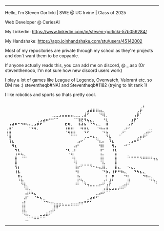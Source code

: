 _________________________________________________________________________________________________________________________________

Hello, I'm Steven Gorlicki | SWE @ UC Irvine | Class of 2025

Web Developer @ CeriesAI 

My Linkedin: https://www.linkedin.com/in/steven-gorlicki-57b059284/

My Handshake: https://app.joinhandshake.com/stu/users/45142002

Most of my repositories are private through my school as they're projects and don't want them to be copyable. 


If anyone actually reads this, you can add me on discord, @ _.asp (Or steventhenoob, I'm not sure how new discord users work)

I play a lot of games like League of Legends, Overwatch, Valorant etc. so DM me :)       steventheqb#NA1 and Steventheqb#1182 (trying to hit rank 1)

I like robotics and sports so thats pretty cool. 



⠀⠀⠀⠀⠀⠀⠀⠀⠀⠀⠀⠀⠀⠀⠀⠀⠀⠀⠀⠀⠀⠀⠀⠀⠀⠀⠀⠀⠀⠀⠀⠀⠀⠀⠀⠀⠀⠀⠀⠀⠀⠀⠀⠀⡄⠀⠀⠀⠀
⠀⠀⠀⠀⠀⠀⠀⠀⠀⠀⠀⠀⠀⠀⠀⠀⠀⠀⠀⠀⠀⠀⠀⠀⠀⠀⣠⣴⣶⣶⣤⡀⠀⠀⠀⠀⠀⠀⠀⠀⠀⠀⢀⡾⠁⠀⠀⠀⠀
⠀⠀⠀⠀⠀⠀⠀⠀⠀⠀⠀⠀⠀⠀⠀⣀⣀⣠⣤⣤⣤⣤⣀⣀⢀⣼⠋⠀⠀⠀⠙⢿⡀⠀⠀⠀⠀⠀⠀⠀⠀⢠⡿⠁⠀⠀⠀⠀⠀
⠀⠀⠀⠀⠀⠀⠀⠀⠀⠀⢀⣠⣴⠶⠛⠋⠉⠀⠀⠀⠀⠀⠉⢹⣟⠻⢦⣄⡀⠀⠀⠘⣇⠀⠀⠀⠀⠀⠀⠀⣰⡟⠁⠀⠀⠀⠀⠀⠀
⠀⣰⡾⠛⠉⠙⠛⢶⣤⣴⠟⠋⠀⠀⠀⠀⠀⠀⠀⢯⣻⣄⠀⠸⣾⣷⡀⠈⠙⢦⣄⠀⣿⠀⠀⠀⠀⠀⢀⣴⠏⠀⠀⠀⠀⠀⠀⠀⠀
⢰⣿⠀⠀⠀⠀⠀⠀⠈⠙⠂⠀⠀⠀⠀⠀⠀⠀⠀⠸⣿⣿⡄⠀⠙⢿⡷⠀⠀⠀⠙⢿⣟⠀⠀⠀⠀⢠⠞⠁⠀⠀⠀⠀⠀⣠⡶⠀⠀
⠘⣿⠀⠀⠀⠀⠀⠀⠀⠀⠀⠀⠀⠀⠀⠀⠀⠀⠀⠀⠈⠛⠓⠀⠀⢀⣀⠤⣄⡀⠀⠀⠻⣆⠀⠀⠐⠁⠀⠀⠀⠀⢀⣤⡾⠋⠀⠀⠀
⠀⢹⣆⠀⠀⠀⠀⠀⠀⠀⠀⠀⠀⠀⠀⠀⠀⠀⠀⠀⠀⠀⠀⣠⠖⠁⠀⠀⠀⠙⣆⡄⠀⠹⣆⠀⠀⠀⠀⢀⣠⠶⠛⠁⠀⠀⠀⠀⠀
⠀⠀⠻⣆⠀⠀⠀⠀⠀⠀⠀⠀⠀⠀⠀⠀⠀⠀⠀⠀⠀⠀⣴⠃⠀⠀⠀⠀⠀⠀⢻⡇⠀⠀⢻⡄⠀⠀⠚⠉⠀⠀⠀⠀⠀⠀⠀⠀⠀
⠀⠀⠀⢹⣧⡀⠀⠀⠀⠀⠀⠀⠀⠀⠀⠀⠀⠀⠀⠈⢣⣠⠇⠀⠀⠀⠀⠀⠀⠀⢸⠁⠀⠀⠸⣧⠀⠀⠀⠀⠀⠀⠀⠀⠀⠀⠀⠀⠀
⠀⠀⠀⣼⠉⠹⠦⠀⠀⠀⠀⠀⠀⠀⠀⠀⠀⠀⠀⠀⠀⢹⡄⠀⠀⠀⠀⠀⠀⠀⢸⡇⠀⠀⠀⣿⠀⠀⠀⠦⠤⠤⠤⢤⣤⣤⣤⣀⡀
⠀⠀⠀⣿⠀⠀⠀⠀⠀⠀⠀⠀⠀⠀⠀⠀⠀⠀⠀⠀⠀⠀⢷⠀⠀⠀⠀⠀⠀⠀⠘⣇⠀⠀⠀⣿⠀⠀⠀⠀⠀⠀⠀⠀⠀⠀⠀⠈⠉
⠀⠀⠀⢻⡆⠀⠀⠀⠀⠀⠀⠀⠀⠀⠀⠀⠀⠀⠀⠀⠀⠀⢸⡖⠋⠉⠉⠙⠒⠦⣄⣿⡀⠀⠀⣿⣄⠀⠀⠢⣄⡀⠀⠀⠀⠀⠀⠀⠀
⠀⠀⠀⢸⣧⠀⠀⠀⠀⠀⠀⠀⠀⠀⠀⠀⠀⠀⠀⠀⠀⠀⠘⡇⠀⠀⠀⠀⠀⠀⠀⠙⡷⡄⢸⠟⠛⠷⣄⠀⠀⠙⠳⣦⣄⠀⠀⠀⠀
⠀⠀⠀⠀⢿⡆⠀⠀⠀⠀⠀⠀⠀⠀⠀⠀⠀⠀⠀⠀⠀⠀⠀⣷⡀⠀⠀⠀⠀⠀⠀⠀⡇⢀⡟⠀⠀⠀⠙⣇⠀⠀⠀⠀⠙⠷⣦⡀⠀
⠀⠀⠀⠀⠈⢿⡄⠀⠀⠀⠀⠀⠀⠀⠀⠀⠀⠀⠀⠀⠀⠀⢠⡇⠙⢦⣀⠀⠀⠀⣀⡼⢁⡾⠁⠀⠀⠀⣠⡟⠀⠀⠀⠀⠀⠀⠈⠙⠆
⠀⠀⠀⠀⠀⠀⢻⣆⠀⠀⠀⠀⠀⠀⠀⠀⠀⠀⠀⠀⠀⠀⠀⠀⠀⠀⠈⠉⠉⠉⠁⢠⣾⣅⣠⣤⡴⠾⠋⠀⠀⠀⠀⠀⠀⠀⠀⠀⠀
⠀⠀⠀⠀⠀⠀⢠⡿⠷⣄⠀⠀⠀⠀⠀⠀⠀⠀⠀⠀⠀⠀⠀⠀⠀⠀⠀⠀⠀⣀⡴⠟⠉⠁⠀⠀⠀⠀⠀⠀⠀⠀⠀⠀⠀⠀⠀⠀⠀
⠀⠀⠀⠀⠀⠀⣼⠁⠀⠈⠓⢦⣀⠀⠀⠀⠀⠀⠀⠀⠀⠀⠀⠀⠀⠀⣀⣴⠾⠋⠀⠀⠀⠀⠀⠀⠀⠀⠀⠀⠀⠀⠀⠀⠀⠀⠀⠀⠀
⠀⠀⠀⠀⠀⢰⡇⠀⠀⠀⠀⠀⠈⠙⠲⢦⣤⣤⣄⣀⣀⣤⣤⡴⠶⠛⠋⠁⠀⠀⠀⠀⠀⠀⠀⠀⠀⠀⠀⠀⠀⠀⠀⠀⠀⠀⠀⠀⠀
⠀⠀⠀⠀⠀⢸⡇⠀⠀⠀⠀⠀⠀⠀⢀⣼⠛⠁⠀⠀⠀⠀⠀⠀⠀⠀⠀⠀⠀⠀⠀⠀⠀⠀⠀⠀⠀⠀⠀⠀⠀⠀⠀⠀⠀⠀⠀⠀⠀
⠀⠀⠀⠀⠀⠘⢿⣄⠀⠀⠀⣀⣠⣶⠟⠁⠀⠀⠀⠀⠀⠀⠀⠀⠀⠀⠀⠀⠀⠀⠀⠀⠀⠀⠀⠀⠀⠀⠀⠀⠀⠀⠀⠀⠀⠀⠀⠀⠀
⠀⠀⠀⠀⠀⠀⢀⡉⠉⠛⠛⠉⠉⠀⠀⠀⠀⠀⠀⠀⠀⠀⠀⠀⠀⠀⠀⠀⠀⠀⠀⠀⠀⠀⠀⠀⠀⠀⠀⠀⠀⠀⠀⠀⠀⠀⠀⠀⠀

_________________________________________________________________________________________________________________________________
